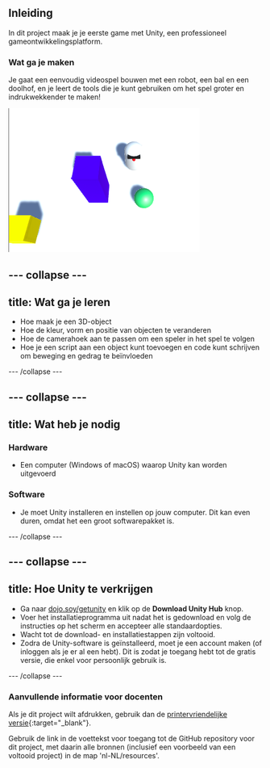 ## Inleiding

In dit project maak je je eerste game met Unity, een professioneel gameontwikkelingsplatform.

### Wat ga je maken

Je gaat een eenvoudig videospel bouwen met een robot, een bal en een doolhof, en je leert de tools die je kunt gebruiken om het spel groter en indrukwekkender te maken!

![Een spel waarbij de robot de bal in de gele zone (doelvlak) moet krijgen](images/step1_gameScreenshot.png)

--- collapse ---
---
title: Wat ga je leren
---

+ Hoe maak je een 3D-object
+ Hoe de kleur, vorm en positie van objecten te veranderen
+ Hoe de camerahoek aan te passen om een speler in het spel te volgen
+ Hoe je een script aan een object kunt toevoegen en code kunt schrijven om beweging en gedrag te beïnvloeden

--- /collapse ---

--- collapse ---
---
title: Wat heb je nodig
---

### Hardware

+ Een computer (Windows of macOS) waarop Unity kan worden uitgevoerd

### Software

+ Je moet Unity installeren en instellen op jouw computer. Dit kan even duren, omdat het een groot softwarepakket is.

--- /collapse ---

--- collapse ---
---
title: Hoe Unity te verkrijgen
---

+ Ga naar [dojo.soy/getunity](http://dojo.soy/getunity) en klik op de **Download Unity Hub** knop.
+ Voer het installatieprogramma uit nadat het is gedownload en volg de instructies op het scherm en accepteer alle standaardopties.
+ Wacht tot de download- en installatiestappen zijn voltooid.
+ Zodra de Unity-software is geïnstalleerd, moet je een account maken (of inloggen als je er al een hebt). Dit is zodat je toegang hebt tot de gratis versie, die enkel voor persoonlijk gebruik is.

--- /collapse ---

### Aanvullende informatie voor docenten

Als je dit project wilt afdrukken, gebruik dan de [printervriendelijke versie](https://projects.raspberrypi.org/nl-NL/projects/project-name/print){:target="_blank"}.

Gebruik de link in de voettekst voor toegang tot de GitHub repository voor dit project, met daarin alle bronnen (inclusief een voorbeeld van een voltooid project) in de map 'nl-NL/resources'.